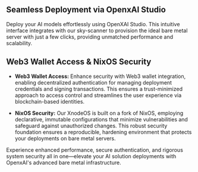 ## Seamless Deployment via OpenxAI Studio

Deploy your AI models effortlessly using OpenXAI Studio. This intuitive interface integrates with our sky-scanner to provision the ideal bare metal server with just a few clicks, providing unmatched performance and scalability.

## Web3 Wallet Access & NixOS Security

- **Web3 Wallet Access:**
  Enhance security with Web3 wallet integration, enabling decentralized authentication for managing deployment credentials and signing transactions. This ensures a trust-minimized approach to access control and streamlines the user experience via blockchain-based identities.

- **NixOS Security:**
  Our XnodeOS is built on a fork of NixOS, employing declarative, immutable configurations that minimize vulnerabilities and safeguard against unauthorized changes. This robust security foundation ensures a reproducible, hardening environment that protects your deployments on bare metal servers.

Experience enhanced performance, secure authentication, and rigorous system security all in one—elevate your AI solution deployments with OpenxAI's advanced bare metal infrastructure.